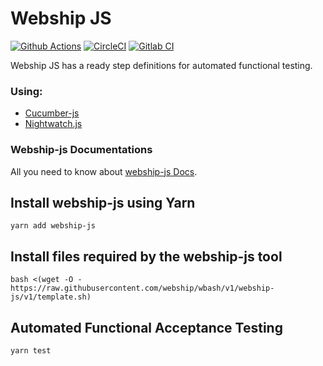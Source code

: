 # Webship JS

[![Github Actions](https://github.com/webship/webship-js/actions/workflows/github-actions.yml/badge.svg?branch=1.0.x)](https://github.com/webship/webship-js/actions)
[![CircleCI](https://circleci.com/gh/webship/webship-js/tree/1.0.x.svg?style=svg)](https://circleci.com/gh/webship/webship-js/tree/1.0.x)
[![Gitlab CI](https://gitlab.com/webship/webship-js/badges/1.0.x/pipeline.svg?job=karma&key_text=Gitlab+CI&key_width=60)](https://gitlab.com/webship/webship-js/-/pipelines)

Webship JS has a ready step definitions for automated functional testing.

### Using:
* [Cucumber-js](https://github.com/cucumber/cucumber-js)
* [Nightwatch.js](https://github.com/nightwatchjs/nightwatch)


### Webship-js Documentations
All you need to know about [webship-js Docs](https://webship.co/docs/webship-js/1.0.x).


## Install webship-js using Yarn

```
yarn add webship-js
```

## Install files required by the webship-js tool

```
bash <(wget -O - https://raw.githubusercontent.com/webship/wbash/v1/webship-js/v1/template.sh)
```

 ## Automated Functional Acceptance Testing

```
yarn test
```